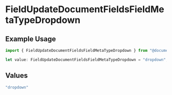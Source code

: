 # FieldUpdateDocumentFieldsFieldMetaTypeDropdown

## Example Usage

```typescript
import { FieldUpdateDocumentFieldsFieldMetaTypeDropdown } from "@documenso/sdk-typescript/models/operations";

let value: FieldUpdateDocumentFieldsFieldMetaTypeDropdown = "dropdown";
```

## Values

```typescript
"dropdown"
```
